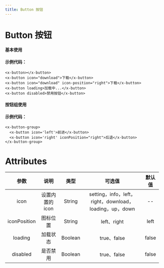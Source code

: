 ```yaml
---
title: Button 按钮
---
```

# Button 按钮

#### 基本使用

<button-demo/>

#### 示例代码：

```vue
<x-button></x-button>
<x-button icon="download">下载</x-button>
<x-button icon="download" icon-position="right">下载</x-button>
<x-button loading>加载中...</x-button>
<x-button disabled>禁用按钮</x-button>
```
#### 按钮组使用

<button-group-demo/>

#### 示例代码：

```vue
<x-button-group>
  <x-button icon='left'>前进</x-button>
  <x-button icon='right' iconPosition="right">后退</x-button>
</x-button-group>
```

# Attributes
|参数| 说明 |  类型  | 可选值 | 默认值 |
| :-------------: |:-------------:| :-----:|:-----:|:-----:|
| icon | 设置内置的icon |    String | setting，info，left，right，download，loading，up，down| --
|iconPosition|图标位置|String|left、right|left
| loading      | 加载状态      |  Boolean |true、false| false
| disabled     | 是否禁用      |  Boolean |true、false| false
